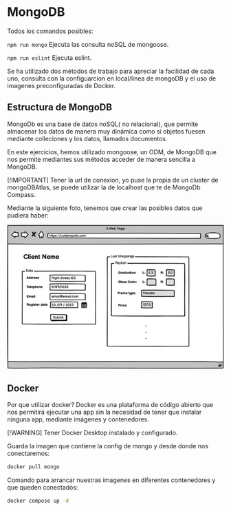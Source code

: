 # MongoDB

Todos los comandos posibles:

`npm run mongo` Ejecuta las consulta noSQL de mongoose.

`npm run eslint` Ejecuta eslint.

Se ha utilizado dos métodos de trabajo para apreciar la facilidad de cada uno, consulta con la configuarcion en local/linea de mongoDB y el uso de imagenes preconfiguradas de Docker.

## Estructura de MongoDB

MongoDb es una base de datos noSQL( no relacional), que permite almacenar los datos de manera muy dinámica como si objetos fuesen mediante colleciones y los datos, llamados documentos.

En este ejercicios, hemos utilizado mongoose, un ODM, de MongoDB que nos permite mediantes sus métodos acceder de manera sencilla a MongoDB.

[!IMPORTANT]
Tener la url de conexion, yo puse la propia de un cluster de mongoDBAtlas, se puede utilizar la de localhost que te de MongoDb Compass.

Mediante la siguiente foto, tenemos que crear las posibles datos que pudiera haber:

!['foto'](Imagen1PHP.jpg)

## Docker

Por que utilizar docker? Docker es una plataforma de código abierto que nos permitirá ejecutar una app sin la necesidad de tener que instalar ninguna app, mediante imágenes y contenedores.

[!WARNING]
Tener Docker Desktop instalado y configurado.

Guarda la imagen que contiene la config de mongo y desde donde nos conectaremos:

```sh
docker pull mongo
```

Comando para arrancar nuestras imagenes en diferentes contenedores y que queden conectados:

```sh
docker compose up -d
```
